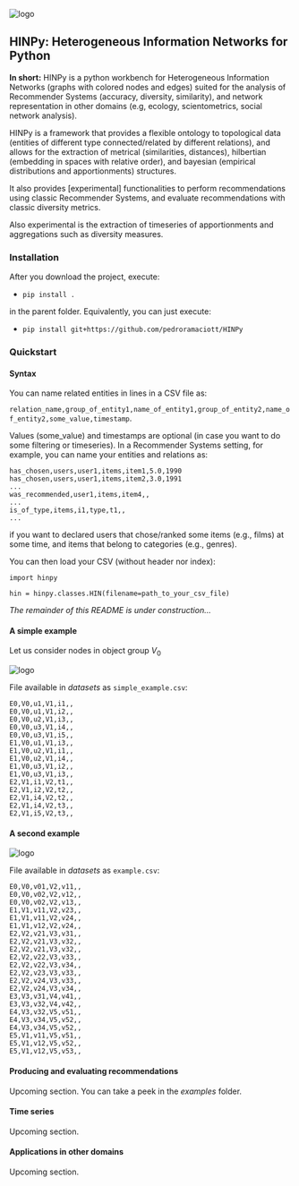 ![logo](https://raw.githubusercontent.com/pedroramaciotti/HINPy/master/docs/logo.png)

## HINPy: Heterogeneous Information Networks for Python

**In short:** HINPy is a python workbench for Heterogeneous Information Networks (graphs with colored nodes and edges) suited for the analysis of Recommender Systems (accuracy, diversity, similarity), and network representation in other domains (e.g, ecology, scientometrics, social network analysis).

HINPy is a framework that provides a flexible ontology to topological data (entities of different type connected/related by different relations), and allows for the extraction of metrical (similarities, distances), hilbertian (embedding in spaces with relative order), and bayesian (empirical distributions and apportionments) structures.

It also provides [experimental] functionalities to perform recommendations using classic Recommender Systems, and evaluate recommendations with classic diversity metrics.

Also experimental is the extraction of timeseries of apportionments and aggregations such as diversity measures.

### Installation
After you download the project, execute:

- `pip install .` 

in the parent folder. Equivalently, you can just execute:

- `pip install git+https://github.com/pedroramaciott/HINPy`


### Quickstart

#### Syntax

You can name related entities in lines in a CSV file as:

`relation_name,group_of_entity1,name_of_entity1,group_of_entity2,name_of_entity2,some_value,timestamp`.

Values (some_value) and timestamps are optional (in case you want to do some filtering or timeseries). In a Recommender Systems setting, for example, you can name your entities and relations as:

    has_chosen,users,user1,items,item1,5.0,1990
    has_chosen,users,user1,items,item2,3.0,1991
    ...
    was_recommended,user1,items,item4,,
    ...
    is_of_type,items,i1,type,t1,,
    ...

if you want to declared users that chose/ranked some items (e.g., films) at some time, and items that belong to categories (e.g., genres).

You can then load your CSV (without header nor index):

    import hinpy 

    hin = hinpy.classes.HIN(filename=path_to_your_csv_file)


*The remainder of this README is under construction...*

#### A simple example

Let us consider nodes in object group $V_0$

![logo](https://raw.githubusercontent.com/pedroramaciotti/HINPy/master/docs/simple_example.png)

File available in *datasets* as `simple_example.csv`:

    E0,V0,u1,V1,i1,,
    E0,V0,u1,V1,i2,,
    E0,V0,u2,V1,i3,,
    E0,V0,u3,V1,i4,,
    E0,V0,u3,V1,i5,,
    E1,V0,u1,V1,i3,,
    E1,V0,u2,V1,i1,,
    E1,V0,u2,V1,i4,,
    E1,V0,u3,V1,i2,,
    E1,V0,u3,V1,i3,,
    E2,V1,i1,V2,t1,,
    E2,V1,i2,V2,t2,,
    E2,V1,i4,V2,t2,,
    E2,V1,i4,V2,t3,,
    E2,V1,i5,V2,t3,,

#### A second example

![logo](https://raw.githubusercontent.com/pedroramaciotti/HINPy/master/docs/example.png)

File available in *datasets* as `example.csv`:

    E0,V0,v01,V2,v11,,
    E0,V0,v02,V2,v12,,
    E0,V0,v02,V2,v13,,
    E1,V1,v11,V2,v23,,
    E1,V1,v11,V2,v24,,
    E1,V1,v12,V2,v24,,
    E2,V2,v21,V3,v31,,
    E2,V2,v21,V3,v32,,
    E2,V2,v21,V3,v32,,
    E2,V2,v22,V3,v33,,
    E2,V2,v22,V3,v34,,
    E2,V2,v23,V3,v33,,
    E2,V2,v24,V3,v33,,
    E2,V2,v24,V3,v34,,
    E3,V3,v31,V4,v41,,
    E3,V3,v32,V4,v42,,
    E4,V3,v32,V5,v51,,
    E4,V3,v34,V5,v52,,
    E4,V3,v34,V5,v52,,
    E5,V1,v11,V5,v51,,
    E5,V1,v12,V5,v52,,
    E5,V1,v12,V5,v53,,

#### Producing and evaluating recommendations

Upcoming section. You can take a peek in the *examples* folder.

#### Time series

Upcoming section.

#### Applications in other domains

Upcoming section.

